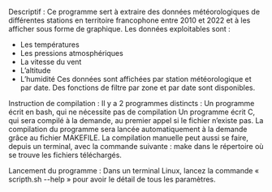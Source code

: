 Descriptif :
Ce programme sert à extraire des données météorologiques de différentes stations en territoire francophone entre 2010 et 2022 et à les afficher sous forme de graphique.
Les données exploitables sont :
-	Les températures
-	Les pressions atmosphériques
-	La vitesse du vent
-	L’altitude
-	L’humidité
Ces données sont affichées par station météorologique et par date. 
Des fonctions de filtre par zone et par date sont disponibles.



Instruction de compilation :
Il y a 2 programmes distincts :
	Un programme écrit en bash, qui ne nécessite pas de compilation
	Un programme écrit C, qui sera compilé à la demande, au premier appel si le fichier n’existe pas.
La compilation du programme sera lancée automatiquement à la demande grâce au fichier MAKEFILE.
La compilation manuelle peut aussi se faire, depuis un terminal, avec la commande suivante : make dans le répertoire où se trouve les fichiers téléchargés.



Lancement du programme :
Dans un terminal Linux, lancez la commande « scripth.sh --help » pour avoir le détail de tous les paramètres.
